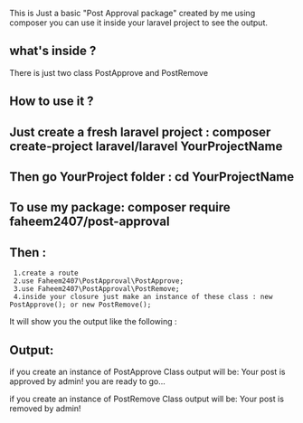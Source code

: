 This is Just a basic "Post Approval package" created by me using composer you can use it inside your laravel project to see the output.

what's inside ?
---------------
There is just two class PostApprove and PostRemove

How to use it ?
---------------
Just create a fresh laravel project : composer create-project laravel/laravel YourProjectName
---------
Then go YourProject folder : cd YourProjectName
---------
To use my package: composer require faheem2407/post-approval
---------
Then :
------
     1.create a route
     2.use Faheem2407\PostApproval\PostApprove;
     3.use Faheem2407\PostApproval\PostRemove;
     4.inside your closure just make an instance of these class : new PostApprove(); or new PostRemove();

It will show you the output like the following :

Output:
------
if you create an instance of PostApprove Class output will be:
Your post is approved by admin! you are ready to go...

if you create an instance of PostRemove Class output will be:
Your post is removed by admin! 

